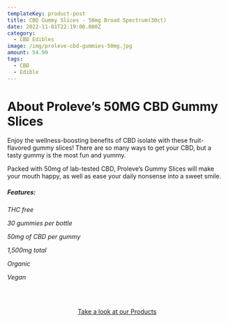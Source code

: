 ```yaml
---
templateKey: product-post
title: CBD Gummy Slices - 50mg Broad Spectrum(30ct)
date: 2022-11-01T22:19:00.000Z
category:
  - CBD Edibles
image: /img/proleve-cbd-gummies-50mg.jpg
amount: 54.99
tags:
  - CBD
  - Edible
---
```

# **About Proleve’s 50MG CBD Gummy Slices**

Enjoy the wellness-boosting benefits of CBD isolate with these fruit-flavored gummy slices! There are so many ways to get your CBD, but a tasty gummy is the most fun and yummy. 

Packed with 50mg of lab-tested CBD, Proleve’s Gummy Slices will make your mouth happy, as well as ease your daily nonsense into a sweet smile.

##### **Features:**

*THC free*

*30 gummies per bottle*

*50mg of CBD per gummy*

*1,500mg total*

*Organic*

*Vegan*

<br><br>

<Center><a class="link-view-more-products" target="_blank" href="https://capitalamericanshaman.com/products">Take a look at our Products</a></Center>